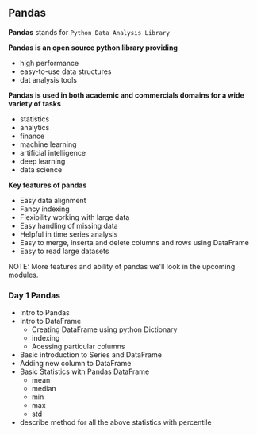 ## Pandas

<b>Pandas</b> stands for ```Python Data Analysis Library```

<b>Pandas is an open source python library providing</b>
- high performance
- easy-to-use data structures
- dat analysis tools

<b>Pandas is used in both academic and commercials domains for a wide variety of tasks</b>
- statistics
- analytics
- finance
- machine learning
- artificial intelligence
- deep learning
- data science

<b>Key features of pandas</b>
- Easy data alignment
- Fancy indexing
- Flexibility working with large data
- Easy handling of missing data
- Helpful in time series analysis
- Easy to merge, inserta and delete columns and rows using DataFrame
- Easy to read large datasets

NOTE: More features and ability of pandas we'll look in the upcoming modules.

### Day 1 Pandas
- Intro to Pandas
- Intro to DataFrame
	- Creating DataFrame using python Dictionary
	- indexing
	- Acessing particular columns
- Basic introduction to Series and DataFrame
- Adding new column to DataFrame
- Basic Statistics with Pandas DataFrame
	- mean
	- median
	- min
	- max
	- std
- describe method for all the above statistics with percentile
